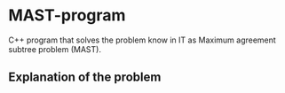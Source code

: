# MAST-program
C++ program that solves the problem know in IT as Maximum agreement subtree problem (MAST).

## Explanation of the problem


